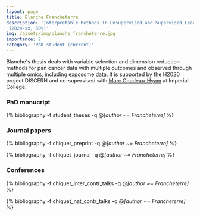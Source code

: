 ```yaml
---
layout: page
title: Blanche Francheterre
description: 'Interpretable Methods in Unsupervised and Supervised Learning for Multisource analysis of Exposome Data and Prediction of cancer outcomes
 (2024-xx, 50%)'
img: /assets/img/blanche_francheterre.jpg
importance: 2
category: 'PhD student (current)'
---
```


Blanche's thesis deals with variable selection and dimension reduction methods for pan cancer data with multiple outcomes and observed through multiple omics, including exposome data. It is supported by the H2020 project DISCERN and co-supervised with [Marc Chadeau-Hyam](https://profiles.imperial.ac.uk/m.chadeau) at Imperial College.

### PhD manucript

<div class="publications">

{% bibliography -f student_theses -q @*[author ~= Francheterre]* %}

</div>

### Journal papers

<div class="publications">

{% bibliography -f chiquet_preprint -q @*[author ~= Francheterre]* %}

{% bibliography -f chiquet_journal -q @*[author ~= Francheterre]* %}

</div>


### Conferences

<div class="publications">

{% bibliography -f chiquet_inter_contr_talks -q @*[author ~= Francheterre]* %}

{% bibliography -f chiquet_nat_contr_talks -q @*[author ~= Francheterre]* %}

</div>
